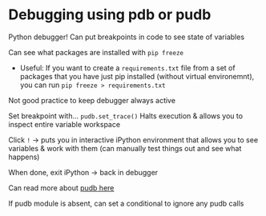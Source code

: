 # Debugging using pdb or pudb

Python debugger! 
Can put breakpoints in code to see state of variables

Can see what packages are installed with 
`pip freeze`

* Useful:
If you want to create a `requirements.txt` file from a set of packages that you have just pip installed (without virtual environemnt), you can run  `pip freeze > requirements.txt`

Not good practice to keep debugger always active

Set breakpoint with...
`pudb.set_trace()`
Halts execution & allows you to inspect entire variable workspace

Click `!` -> puts you in interactive iPython environment that allows you to see variables & work with them (can manually test things out and see what happens)

When done, exit iPython -> back in debugger

Can read more about [pudb here](https://documen.tician.de/pudb/starting.html)

If pudb module is absent, can set a conditional to ignore any pudb calls
